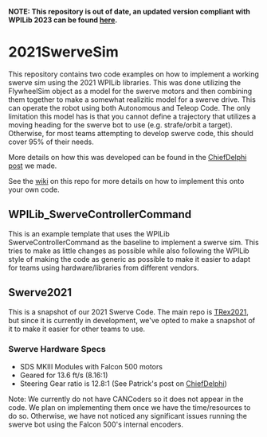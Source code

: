**NOTE: This repository is out of date, an updated version compliant with WPILib 2023 can be found [here](https://github.com/4201VitruvianBots/2023SwerveSim).**

# 2021SwerveSim
This repository contains two code examples on how to implement a working swerve sim using the 2021 WPILib libraries. This was done utilizing the FlywheelSim object as a model for the swerve motors and then combining them together to make a somewhat realizitic model for a swerve drive. This can operate the robot using both Autonomous and Teleop Code. The only limitation this model has is that you cannot define a trajectory that utilizes a moving heading for the swerve bot to use (e.g. strafe/orbit a target). Otherwise, for most teams attempting to develop swerve code, this should cover 95% of their needs.

More details on how this was developed can be found in the [ChiefDelphi post](https://www.chiefdelphi.com/t/simulating-a-swerve-drive-with-the-2021-wpilib-libraries/393534) we made.

See the [wiki](https://github.com/4201VitruvianBots/2021SwerveSim/wiki) on this repo for more details on how to implement this onto your own code.

## WPILib_SwerveControllerCommand
This is an example template that uses the WPILib SwerveControllerCommand as the baseline to implement a swerve sim. This tries to make as little changes as possible while also following the WPILib style of making the code as generic as possible to make it easier to adapt for teams using hardware/libraries from different vendors.

## Swerve2021
This is a snapshot of our 2021 Swerve Code. The main repo is [TRex2021](https://github.com/4201VitruvianBots/TRex2021), but since it is currently in development, we've opted to make a snapshot of it to make it easier for other teams to use.

### Swerve Hardware Specs
* SDS MKIII Modules with Falcon 500 motors
* Geared for 13.6 ft/s (8.16:1)
* Steering Gear ratio is 12.8:1 (See Patrick's post on [ChiefDelphi](https://www.chiefdelphi.com/t/sds-mk3-swerve-module/388331/60))

Note: We currently do not have CANCoders so it does not appear in the code. We plan on implementing them once we have the time/resources to do so. Otherwise, we have not noticed any significant issues running the swerve bot using the Falcon 500's internal encoders.
